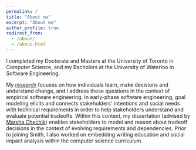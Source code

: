 ```yaml
---
permalink: /
title: "About me"
excerpt: "About me"
author_profile: true
redirect_from: 
  - /about/
  - /about.html
---
```



 I completed my Doctorate and Masters at the University of Toronto in Computer Science, and my Bacholors at the University of Waterloo in Software Engineering.

My [research](http://www.cs.toronto.edu/~amgrubb) focuses on how individuals learn, make decisions and understand change, and I address these questions in the context of empirical software engineering. In early-phase software engineering, goal modeling elicits and connects stakeholders' intentions and social needs with technical 
requirements in order to help stakeholders understand and evaluate potential tradeoffs.
Within this context, my dissertation (advised by [Marsha Chechik](http://www.cs.toronto.edu/~chechik)) enables stakeholders to model and reason 
about tradeoff decisions in the context of evolving requirements and dependencies. 
Prior to joining Smith, I also worked on embedding writing education and social 
impact analysis within the computer science curriculum.